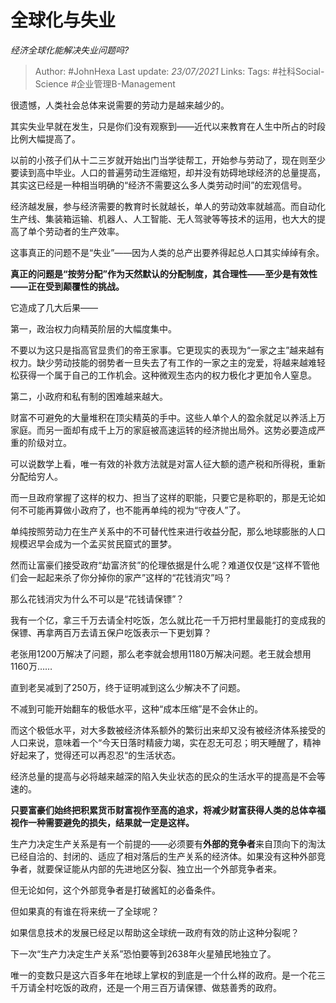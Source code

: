 # 全球化与失业
*经济全球化能解决失业问题吗?*

> Author: #JohnHexa
Last update: *23/07/2021* 
Links:
Tags:  #社科Social-Science #企业管理B-Management



很遗憾，人类社会总体来说需要的劳动力是越来越少的。

其实失业早就在发生，只是你们没有观察到——近代以来教育在人生中所占的时段比例大幅提高了。

以前的小孩子们从十二三岁就开始出门当学徒帮工，开始参与劳动了，现在则至少要读到高中毕业。人口的普遍劳动生涯缩短，却并没有妨碍地球经济的总量提高，其实这已经是一种相当明确的“经济不需要这么多人类劳动时间”的宏观信号。

经济越发展，参与经济需要的教育时长就越长，单人的劳动效率就越高。而自动化生产线、集装箱运输、机器人、人工智能、无人驾驶等等技术的运用，也大大的提高了单个劳动者的生产效率。

这事真正的问题不是“失业”——因为人类的总产出要养得起总人口其实绰绰有余。

**真正的问题是“按劳分配”作为天然默认的分配制度，其合理性——至少是有效性——正在受到颠覆性的挑战。**

它造成了几大后果——

第一，政治权力向精英阶层的大幅度集中。

不要以为这只是指高官显贵们的帝王家事。它更现实的表现为“一家之主”越来越有权力。缺少劳动技能的弱势者一旦失去了有工作的一家之主的宠爱，将越来越难轻松获得一个属于自己的工作机会。这种微观生态内的权力极化才更加令人窒息。

第二，小政府和私有制的困难越来越大。

财富不可避免的大量堆积在顶尖精英的手中。这些人单个人的盈余就足以养活上万家庭。而另一面却有成千上万的家庭被高速运转的经济抛出局外。这势必要造成严重的阶级对立。

可以说数学上看，唯一有效的补救方法就是对富人征大额的遗产税和所得税，重新分配给穷人。

而一旦政府掌握了这样的权力、担当了这样的职能，只要它是称职的，那是无论如何不可能再算做小政府了，也不能再单纯的视为“守夜人”了。

单纯按照劳动力在生产关系中的不可替代性来进行收益分配，那么地球膨胀的人口规模迟早会成为一个孟买贫民窟式的噩梦。

然而让富豪们接受政府“劫富济贫”的伦理依据是什么呢？难道仅仅是“这样不管他们会一起起来杀了你分掉你的家产”这样的“花钱消灾”吗？

那么花钱消灾为什么不可以是“花钱请保镖”？

我有一个亿，拿三千万去请全村吃饭，怎么就比花一千万把村里最能打的变成我的保镖、再拿两百万去请五保户吃饭表示一下更划算？

老张用1200万解决了问题，那么老李就会想用1180万解决问题。老王就会想用1160万……

直到老吴减到了250万，终于证明减到这么少解决不了问题。

不减到可能开始翻车的极低水平，这种“成本压缩”是不会休止的。

而这个极低水平，对大多数被经济体系额外的繁衍出来却又没有被经济体系接受的人口来说，意味着一个“今天日落时精疲力竭，实在忍无可忍；明天睡醒了，精神好起来了，觉得还可以再忍忍“的生活状态。

经济总量的提高与必将越来越深的陷入失业状态的民众的生活水平的提高是不会等速的。

**只要富豪们始终把积累货币财富视作至高的追求，将减少财富获得人类的总体幸福视作一种需要避免的损失，结果就一定是这样。**

生产力决定生产关系是有一个前提的——必须要有**外部的竞争者**来自顶向下的淘汰已经自洽的、封闭的、适应了相对落后的生产关系的经济体。如果没有这种外部竞争者，就要保证能从内部的先进地区分裂、独立出一个外部竞争者来。

但无论如何，这个外部竞争者是打破酱缸的必备条件。

但如果真的有谁在将来统一了全球呢？

如果信息技术的发展已经足以帮助这全球统一政府有效的防止这种分裂呢？

下一次“生产力决定生产关系”恐怕要等到2638年火星殖民地独立了。

唯一的变数只是这六百多年在地球上掌权的到底是一个什么样的政府。是一个花三千万请全村吃饭的政府，还是一个用三百万请保镖、做慈善秀的政府。



